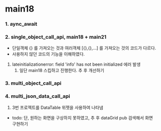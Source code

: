 # main18

### 1. aync_await

### 2. single_object_call_api, main18 + main21
* 단일객체 {} 를 가져오는 것과 여러객체 [{},{},...] 를 가져오는 것의 코드가 다르다.
* 사용하지 않던 코드의 기능을 이해하였다.

1. lateinitializationerror: field 'info' has not been initialized 에러 발생
   1. 일단 main18 스킵하고 진행한다. 추 후 개선하기

### 3. multi_object_call_api


### 4. multi_json_data_call_api
1. 3번 프로젝트를 DataTable 위젯을 사용하여 나타냄
 - todo: 단, 원하는 화면을 구상하지 못하였고, 추 후 dataGrid pub 검색해서 화면 구현하기